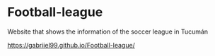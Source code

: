 # Football-league

Website that shows the information of the soccer league in Tucumán

https://gabriiel99.github.io/Football-league/

